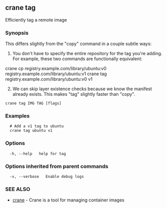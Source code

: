 ## crane tag

Efficiently tag a remote image

### Synopsis

This differs slightly from the "copy" command in a couple subtle ways:

1. You don't have to specify the entire repository for the tag you're adding. For example, these two commands are functionally equivalent:

  crane cp registry.example.com/library/ubuntu:v0 registry.example.com/library/ubuntu:v1
  crane tag registry.example.com/library/ubuntu:v0 v1

2. We can skip layer existence checks because we know the manifest already exists. This makes "tag" slightly faster than "copy".

```
crane tag IMG TAG [flags]
```

### Examples

```
  # Add a v1 tag to ubuntu
  crane tag ubuntu v1
```

### Options

```
  -h, --help   help for tag
```

### Options inherited from parent commands

```
  -v, --verbose   Enable debug logs
```

### SEE ALSO

* [crane](crane.md)	 - Crane is a tool for managing container images

